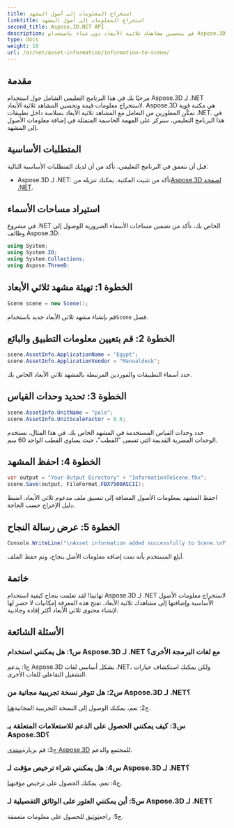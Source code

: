 ```yaml
---
title: استخراج المعلومات إلى أصول المشهد
linktitle: استخراج المعلومات إلى أصول المشهد
second_title: Aspose.3D.NET API
description: قم بتحسين مشاهدك ثلاثية الأبعاد دون عناء باستخدام Aspose.3D لـ .NET. تعلم كيفية إضافة معلومات الأصول القيمة خطوة بخطوة. قم بالتنزيل الآن للحصول على تجربة ديناميكية ثلاثية الأبعاد.
type: docs
weight: 10
url: /ar/net/asset-information/information-to-scene/
---
```

## مقدمة

مرحبًا بك في هذا البرنامج التعليمي الشامل حول استخدام Aspose.3D لـ .NET لاستخراج معلومات قيمة وتحسين المشاهد ثلاثية الأبعاد. Aspose.3D هي مكتبة قوية تمكّن المطورين من التعامل مع المشاهد ثلاثية الأبعاد بسلاسة داخل تطبيقات .NET. في هذا البرنامج التعليمي، سنركز على المهمة الحاسمة المتمثلة في إضافة معلومات الأصول إلى المشهد.

## المتطلبات الأساسية

قبل أن نتعمق في البرنامج التعليمي، تأكد من أن لديك المتطلبات الأساسية التالية:

-  Aspose.3D لـ .NET: تأكد من تثبيت المكتبة. يمكنك تنزيله من[Aspose.3D لصفحة .NET](https://releases.aspose.com/3d/net/).

## استيراد مساحات الأسماء

في مشروع .NET الخاص بك، تأكد من تضمين مساحات الأسماء الضرورية للوصول إلى وظائف Aspose.3D:

```csharp
using System;
using System.IO;
using System.Collections;
using Aspose.ThreeD;
```

## الخطوة 1: تهيئة مشهد ثلاثي الأبعاد

```csharp
Scene scene = new Scene();
```

 قم بإنشاء مشهد ثلاثي الأبعاد جديد باستخدام`Scene` فصل.

## الخطوة 2: قم بتعيين معلومات التطبيق والبائع

```csharp
scene.AssetInfo.ApplicationName = "Egypt";
scene.AssetInfo.ApplicationVendor = "Manualdesk";
```

حدد أسماء التطبيقات والموردين المرتبطة بالمشهد ثلاثي الأبعاد الخاص بك.

## الخطوة 3: تحديد وحدات القياس

```csharp
scene.AssetInfo.UnitName = "pole";
scene.AssetInfo.UnitScaleFactor = 0.6;
```

حدد وحدات القياس المستخدمة في المشهد الخاص بك. في هذا المثال، نستخدم الوحدات المصرية القديمة التي تسمى "القطب"، حيث يساوي القطب الواحد 60 سم.

## الخطوة 4: احفظ المشهد

```csharp
var output = "Your Output Directory" + "InformationToScene.fbx";
scene.Save(output, FileFormat.FBX7500ASCII);
```

احفظ المشهد بمعلومات الأصول المضافة إلى تنسيق ملف مدعوم ثلاثي الأبعاد. اضبط دليل الإخراج حسب الحاجة.

## الخطوة 5: عرض رسالة النجاح

```csharp
Console.WriteLine("\nAsset information added successfully to Scene.\nFile saved at " + output);
```

أبلغ المستخدم بأنه تمت إضافة معلومات الأصل بنجاح، وتم حفظ الملف.

## خاتمة

تهانينا! لقد تعلمت بنجاح كيفية استخدام Aspose.3D لـ .NET لاستخراج معلومات الأصول الأساسية وإضافتها إلى مشاهدك ثلاثية الأبعاد. تفتح هذه المعرفة إمكانيات لا حصر لها لإنشاء محتوى ثلاثي الأبعاد أكثر إفادة وجاذبية.

## الأسئلة الشائعة

### س1: هل يمكنني استخدام Aspose.3D لـ .NET مع لغات البرمجة الأخرى؟

ج1: يدعم Aspose.3D بشكل أساسي لغات .NET، ولكن يمكنك استكشاف خيارات التشغيل التفاعلي للغات الأخرى.

### س2: هل تتوفر نسخة تجريبية مجانية من Aspose.3D لـ .NET؟

 ج2: نعم، يمكنك الوصول إلى النسخة التجريبية المجانية[هنا](https://releases.aspose.com/).

### س3: كيف يمكنني الحصول على الدعم للاستعلامات المتعلقة بـ Aspose.3D؟

 ج3: قم بزيارة[منتدى Aspose.3D](https://forum.aspose.com/c/3d/18) للمجتمع والدعم.

### س4: هل يمكنني شراء ترخيص مؤقت لـ Aspose.3D لـ .NET؟

 ج4: نعم، يمكنك الحصول على ترخيص مؤقت[هنا](https://purchase.aspose.com/temporary-license/).

### س5: أين يمكنني العثور على الوثائق التفصيلية لـ Aspose.3D لـ .NET؟

 ج5: راجع[توثيق](https://reference.aspose.com/3d/net/) للحصول على معلومات متعمقة.